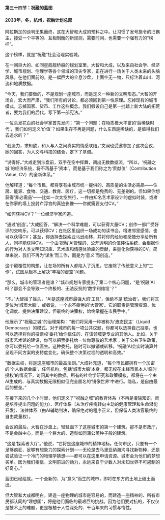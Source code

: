 **第三十四节：祝融的蓝图**

#### **2033年，冬，杭州，祝融计划总部**

阿拉斯加的谈判无果而终，这在大智和大成的预料之中。让习惯了发号施令的旧霸主，接受一个平等的、互相制衡的新规则，需要时间，也需要一个强有力的“榜样”。

这个榜样，就是“祝融”社会治理实验城。

在一间巨大的、如同星舰舰桥般的规划室里，大智和大成，以及来自社会学、经济学、城市规划、伦理学等各个领域的顶尖专家，正在进行一场关于人类未来的头脑风暴。在他们面前的，是一幅巨大的全息沙盘，上面空无一物，只标注着山川、河流和地质数据。

“今天，我们要做的，不是规划一座城市，而是定义一种新的文明形态。”大智的开场白，宏大而严肃，“我们所有的讨论，都必须回到第一性原理。忘掉现有的城市模式，忘掉国家、货币、工作这些概念。我们假设自己是第一批踏上新大陆的拓荒者，要为我们的后代，写下第一部宪法。”

一位头发花白的社会学家首先发问：“第一个问题：在物质极大丰富的‘后稀缺时代’，我们如何定义‘价值’？如果生存不再是问题，什么东西是稀缺的，是值得我们去追求的？”

“创造力，求知欲，和人与人之间真实的情感联结。”文澜也受邀参加了这次会议，她的回答，为人文与科技的结合，定下了基调。

“说得好。”大成走到沙盘前，双手在空中挥舞，调出无数数据流，“所以，‘祝融之城’的经济系统，将不再基于‘资本’，而是基于我们称之为‘贡献值’（Contribution Value, CV）的全新体系。”

他解释道：“每个市民，都将享有由城市统一提供的、高质量的生活必需品——住房、能源、食物、交通、教育、医疗，这一切都是免费的、无差别的。但如果你想获得‘非必需品’——比如一次太空旅行，一件由知名艺术家设计的虚拟时装，或者在你家的墙上投射卢浮宫的真迹影像——你就需要支付CV。”

“如何获得CV？”一位经济学家问道。

“通过‘创造’。”大成回答，“解决一个科学难题，可以获得大量CV；创作一部广受好评的交响乐，可以获得CV；在社区里组织一场成功的读书会，增进邻里感情，也可以获得CV；甚至，你选择去探索亚马逊雨林，并将你的经历和感悟分享给所有人，同样能获得CV。一个由‘祝融’AI管理的、公开透明的价值评估系统，会根据你的行为对人类文明知识库、艺术库和情感体验库的贡献，来量化你获得的CV。简单来说，我们不再为‘谋生’而工作，而是为‘意义’而创造。”

这个颠覆性的构想，让在场的所有人都陷入了沉思。它废除了传统意义上的“工作”，试图从根本上解决“丰裕的虚空”问题。

“那么，城市的管理者是谁？”城市规划专家提出了第二个核心问题，“是‘祝融’AI吗？那会不会导致一个终极的、无法反抗的‘数字利维坦’？”

“不。”大智摇了摇头，“AI是这座城市最强大的‘工具’，但绝不是‘统治者’。我们将其定位为‘城市大脑’，或者说，一个永不疲倦的‘大管家’。它的职责是管理资源、优化调度、提供决策建议，但最终的决策权，始终掌握在市民手中。”

他展示了“祝融之城”的治理架构：“我们将采用一种被称为‘液态民主’（Liquid Democracy）的模式。对于城市的每一项公共议题，你都可以选择自己投票，也可以选择将你的投票权‘委托’给你信任的、在该领域更专业的其他人。比如，关于城市艺术馆的建设，你可以把票委托给一位你尊敬的艺术家；关于公共卫生政策，你可以委托给一位医生。这种委托，随时可以撤销或转移。‘祝融’AI会实时演算并呈现不同方案的支持度变化，确保整个决策过程的透明和高效。”

“数据主权，将是这座城市的最高法则。”大成补充道，“每个市民都拥有一个加密的‘个人数据金库’，任何机构，包括‘城市大脑’本身，都无权在未经市民本人‘临时授权’的情况下，访问其中的数据。所有的社会学研究和政策模拟，都将在一个由AI生成的、与真实数据无限相似但完全匿名的‘镜像世界’中进行。隐私，是自由最后的壁垒。”

在接下来的几个小时里，他们定义了“祝融之城”的教育体系（不再是灌输知识，而是培养提出问题的能力）、医疗体系（从治疗疾病转向主动的健康管理和生命潜能开发）、法律体系（由AI辅助判决，确保绝对的程序正义，但保留人类法官最终的自由裁量权）。

会议的最后，大智在沙盘上，轻轻画下了这座城市的第一个建筑。那不是市政厅，不是金融中心，而是一个巨大的、造型如同蒲公英种子般的建筑。

“这是‘探索者大厅’。”他说，“它将是这座城市的精神地标。任何市民，只要有一个足够疯狂、足够有想象力的探索计划——无论是去马里亚纳海沟寻找新物种，还是尝试验证一个冷门的物理学猜想——都可以在这里申请资源。城市会为他们的梦想买单。因为我们相信，文明前进的动力，永远来自于少数人对未知世界不可遏制的好奇心。”

蓝图已经绘就。一个全新的、为“意义”而生的城市，即将在东方的土地上破土而出。

但大智和大成都明白，建造一座物理的城市是容易的，而建造一座精神的、所有市民都认同的“理想国”，将是他们面临的最艰巨的挑战。因为他们要对抗的，不仅仅是技术上的难题，更是根植于人性深处的、千百年来的习惯与惰性。

---

###

###
